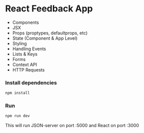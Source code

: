 # React Feedback App

- Components
- JSX
- Props (proptypes, defaultprops, etc)
- State (Component & App Level)
- Styling
- Handling Events
- Lists & Keys
- Forms
- Context API
- HTTP Requests

### Install dependencies

```bash
npm install
```

### Run

```bash
npm run dev
```

This will run JSON-server on port :5000 and React on port :3000

